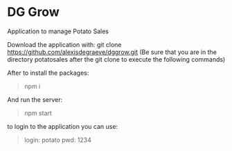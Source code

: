 # DG Grow
Application to manage Potato Sales

Download the application with:
git clone https://github.com/alexisdegraeve/dggrow.git
(Be sure that you are in the directory potatosales after the git clone to execute the following commands)

After to install the packages:
> npm i

And run the server:
> npm start

to login to the application you can use:
> login: potato
> pwd: 1234
